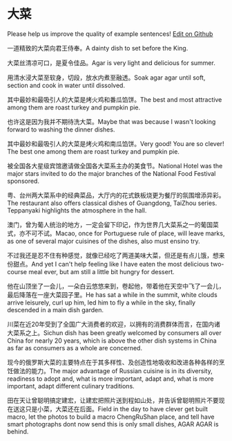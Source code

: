 # 大菜

Please help us improve the quality of example sentences! [Edit on Github](https://github.com/jiyushe/jiyu-example-sentence-source/blob/main/chinese/dacai.md)

<p><span class="chinese">一道精致的大菜向君王侍奉。</span><span class="english">A dainty dish to set before the King.</span></p>

<p><span class="chinese">大菜丝清凉可口，是夏令佳品。</span><span class="english">Agar is very light and delicious for summer.</span></p>

<p><span class="chinese">用清水浸大菜至软身，切段，放水内煮至融透。</span><span class="english">Soak agar agar until soft, section and cook in water until dissolved.</span></p>

<p><span class="chinese">其中最妙和最吸引人的大菜是烤火鸡和番瓜馅饼。</span><span class="english">The best and most attractive among them are roast turkey and pumpkin pie.</span></p>

<p><span class="chinese">也许这是因为我并不期待洗大菜。</span><span class="english">Maybe that was because I wasn't looking forward to washing the dinner dishes.</span></p>

<p><span class="chinese">其中最妙和最吸引人的大菜是烤火鸡和南瓜馅饼。</span><span class="english">Very good! You are so clever! The best one among them are roast turkey and pumpkin pie.</span></p>

<p><span class="chinese">被全国各大星级宾馆邀请做全国各大菜系主办的美食节。</span><span class="english">National Hotel was the major stars invited to do the major branches of the National Food Festival sponsored.</span></p>

<p><span class="chinese">粤、台州两大菜系中的经典菜品，大厅内的花式鉄板烧更为餐厅的氛围增添异彩。</span><span class="english">The restaurant also offers classical dishes of Guangdong, TaiZhou series. Teppanyaki highlights the atmosphere in the hall.</span></p>

<p><span class="chinese">澳门，曾为葡人统治的地方，一定会留下印记，作为世界几大菜系之一的葡国菜式，亦不可不试。</span><span class="english">Macao, once for Portuguese rule of place, will leave marks, as one of several major cuisines of the dishes, also must ensino try.</span></p>

<p><span class="chinese">不过我还是忍不住有种感觉，就像已经吃了两道美味大菜，但还是有点儿饿，想来份甜点。</span><span class="english">And yet I can't help feeling like I have eaten the most delicious two-course meal ever, but am still a little bit hungry for dessert.</span></p>

<p><span class="chinese">他在山顶坐了一会儿，一朵白云悠悠来到，卷起他，带着他在天空中飞了一会儿，最后降落在一座大菜园子里。</span><span class="english">He has sat a while in the summit, white clouds arrive leisurely, curl up him, led him to fly a while in the sky, finally descended in a main dish garden.</span></p>

<p><span class="chinese">川菜在近20年受到了全国广大消费者的欢迎，以拥有的消费群体而言，在国内诸大菜系之上。</span><span class="english">Sichun dish has been greatly welcomed by consumers all over China for nearly 20 years, which is above the other dish systems in China as far as consumers as a whole are concerned.</span></p>

<p><span class="chinese">现今的俄罗斯大菜的主要特点在于其多样性、及创造性地吸收和改进各种各样的烹饪做法的能力。</span><span class="english">The major advantage of Russian cuisine is in its diversity, readiness to adopt and, what is more important, adapt and, what is more important, adapt different culinary traditions.</span></p>

<p><span class="chinese">田在天让曾聪明搞定建宏，让建宏把照片送到程如山处，并告诉曾聪明照片不要现在送这只是小菜，大菜还在后面。</span><span class="english">Field in the day to have clever get built macro, let the photos to build a macro ChengRuShan place, and tell have smart photographs dont now send this is only small dishes, AGAR AGAR is behind.</span></p>


